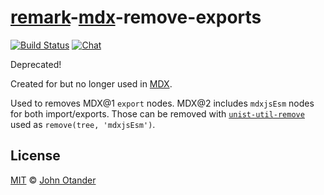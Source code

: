 # [remark][]-[mdx][]-remove-exports

[![Build Status][build-badge]][build]
[![Chat][chat-badge]][chat]

Deprecated!

Created for but no longer used in [MDX](https://mdxjs.com).

Used to removes MDX@1 `export` nodes.
MDX@2 includes `mdxjsEsm` nodes for both import/exports.
Those can be removed with
[`unist-util-remove`](https://github.com/syntax-tree/unist-util-remove)
used as `remove(tree, 'mdxjsEsm')`.

## License

[MIT][] © [John Otander][johno]

[build]: https://travis-ci.com/mdx-js/mdx
[build-badge]: https://travis-ci.com/mdx-js/mdx.svg?branch=master
[chat-badge]: https://img.shields.io/badge/chat-discussions-success.svg
[chat]: https://github.com/mdx-js/mdx/discussions
[contributing]: https://mdxjs.com/contributing
[support]: https://mdxjs.com/support
[coc]: https://github.com/mdx-js/.github/blob/master/code-of-conduct.md
[mit]: license
[remark]: https://github.com/remarkjs/remark
[johno]: https://johno.com
[npm]: https://docs.npmjs.com/cli/install
[mdx]: https://mdxjs.com
[mdxast]: https://github.com/mdx-js/specification#mdxast
